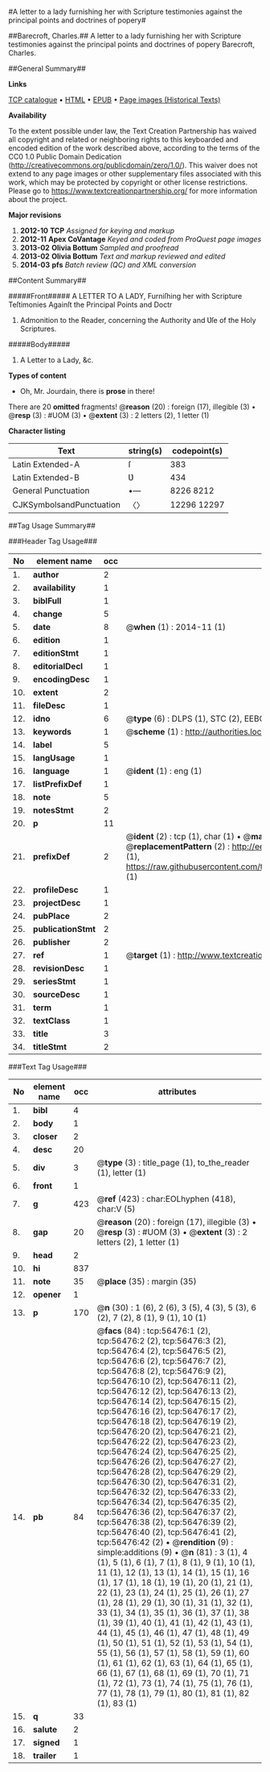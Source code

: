 #A letter to a lady furnishing her with Scripture testimonies against the principal points and doctrines of popery#

##Barecroft, Charles.##
A letter to a lady furnishing her with Scripture testimonies against the principal points and doctrines of popery
Barecroft, Charles.

##General Summary##

**Links**

[TCP catalogue](http://www.ota.ox.ac.uk/tcp/)  • 
[HTML](http://tei.it.ox.ac.uk/tcp/Texts-HTML/free/A30/A30916.html)  • 
[EPUB](http://tei.it.ox.ac.uk/tcp/Texts-EPUB/free/A30/A30916.epub) • 
[Page images (Historical Texts)](https://historicaltexts.jisc.ac.uk/eebo-12224778e)

**Availability**

To the extent possible under law, the Text Creation Partnership has waived all copyright and related or neighboring rights to this keyboarded and encoded edition of the work described above, according to the terms of the CC0 1.0 Public Domain Dedication (http://creativecommons.org/publicdomain/zero/1.0/). This waiver does not extend to any page images or other supplementary files associated with this work, which may be protected by copyright or other license restrictions. Please go to https://www.textcreationpartnership.org/ for more information about the project.

**Major revisions**

1. __2012-10__ __TCP__ *Assigned for keying and markup*
1. __2012-11__ __Apex CoVantage__ *Keyed and coded from ProQuest page images*
1. __2013-02__ __Olivia Bottum__ *Sampled and proofread*
1. __2013-02__ __Olivia Bottum__ *Text and markup reviewed and edited*
1. __2014-03__ __pfs__ *Batch review (QC) and XML conversion*

##Content Summary##

#####Front#####
A LETTER TO A LADY, Furniſhing her with Scripture Teſtimonies Againſt the Principal Points and Doctr
1. Admonition to the Reader, concerning the Authority and Ʋſe of the Holy Scriptures.

#####Body#####

1. A Letter to a Lady, &c.

**Types of content**

  * Oh, Mr. Jourdain, there is **prose** in there!

There are 20 **omitted** fragments! 
 @__reason__ (20) : foreign (17), illegible (3)  •  @__resp__ (3) : #UOM (3)  •  @__extent__ (3) : 2 letters (2), 1 letter (1)

**Character listing**


|Text|string(s)|codepoint(s)|
|---|---|---|
|Latin Extended-A|ſ|383|
|Latin Extended-B|Ʋ|434|
|General Punctuation|•—|8226 8212|
|CJKSymbolsandPunctuation|〈〉|12296 12297|

##Tag Usage Summary##

###Header Tag Usage###

|No|element name|occ|attributes|
|---|---|---|---|
|1.|__author__|2||
|2.|__availability__|1||
|3.|__biblFull__|1||
|4.|__change__|5||
|5.|__date__|8| @__when__ (1) : 2014-11 (1)|
|6.|__edition__|1||
|7.|__editionStmt__|1||
|8.|__editorialDecl__|1||
|9.|__encodingDesc__|1||
|10.|__extent__|2||
|11.|__fileDesc__|1||
|12.|__idno__|6| @__type__ (6) : DLPS (1), STC (2), EEBO-CITATION (1), OCLC (1), VID (1)|
|13.|__keywords__|1| @__scheme__ (1) : http://authorities.loc.gov/ (1)|
|14.|__label__|5||
|15.|__langUsage__|1||
|16.|__language__|1| @__ident__ (1) : eng (1)|
|17.|__listPrefixDef__|1||
|18.|__note__|5||
|19.|__notesStmt__|2||
|20.|__p__|11||
|21.|__prefixDef__|2| @__ident__ (2) : tcp (1), char (1)  •  @__matchPattern__ (2) : ([0-9\-]+):([0-9IVX]+) (1), (.+) (1)  •  @__replacementPattern__ (2) : http://eebo.chadwyck.com/downloadtiff?vid=$1&page=$2 (1), https://raw.githubusercontent.com/textcreationpartnership/Texts/master/tcpchars.xml#$1 (1)|
|22.|__profileDesc__|1||
|23.|__projectDesc__|1||
|24.|__pubPlace__|2||
|25.|__publicationStmt__|2||
|26.|__publisher__|2||
|27.|__ref__|1| @__target__ (1) : http://www.textcreationpartnership.org/docs/. (1)|
|28.|__revisionDesc__|1||
|29.|__seriesStmt__|1||
|30.|__sourceDesc__|1||
|31.|__term__|1||
|32.|__textClass__|1||
|33.|__title__|3||
|34.|__titleStmt__|2||


###Text Tag Usage###

|No|element name|occ|attributes|
|---|---|---|---|
|1.|__bibl__|4||
|2.|__body__|1||
|3.|__closer__|2||
|4.|__desc__|20||
|5.|__div__|3| @__type__ (3) : title_page (1), to_the_reader (1), letter (1)|
|6.|__front__|1||
|7.|__g__|423| @__ref__ (423) : char:EOLhyphen (418), char:V (5)|
|8.|__gap__|20| @__reason__ (20) : foreign (17), illegible (3)  •  @__resp__ (3) : #UOM (3)  •  @__extent__ (3) : 2 letters (2), 1 letter (1)|
|9.|__head__|2||
|10.|__hi__|837||
|11.|__note__|35| @__place__ (35) : margin (35)|
|12.|__opener__|1||
|13.|__p__|170| @__n__ (30) : 1 (6), 2 (6), 3 (5), 4 (3), 5 (3), 6 (2), 7 (2), 8 (1), 9 (1), 10 (1)|
|14.|__pb__|84| @__facs__ (84) : tcp:56476:1 (2), tcp:56476:2 (2), tcp:56476:3 (2), tcp:56476:4 (2), tcp:56476:5 (2), tcp:56476:6 (2), tcp:56476:7 (2), tcp:56476:8 (2), tcp:56476:9 (2), tcp:56476:10 (2), tcp:56476:11 (2), tcp:56476:12 (2), tcp:56476:13 (2), tcp:56476:14 (2), tcp:56476:15 (2), tcp:56476:16 (2), tcp:56476:17 (2), tcp:56476:18 (2), tcp:56476:19 (2), tcp:56476:20 (2), tcp:56476:21 (2), tcp:56476:22 (2), tcp:56476:23 (2), tcp:56476:24 (2), tcp:56476:25 (2), tcp:56476:26 (2), tcp:56476:27 (2), tcp:56476:28 (2), tcp:56476:29 (2), tcp:56476:30 (2), tcp:56476:31 (2), tcp:56476:32 (2), tcp:56476:33 (2), tcp:56476:34 (2), tcp:56476:35 (2), tcp:56476:36 (2), tcp:56476:37 (2), tcp:56476:38 (2), tcp:56476:39 (2), tcp:56476:40 (2), tcp:56476:41 (2), tcp:56476:42 (2)  •  @__rendition__ (9) : simple:additions (9)  •  @__n__ (81) : 3 (1), 4 (1), 5 (1), 6 (1), 7 (1), 8 (1), 9 (1), 10 (1), 11 (1), 12 (1), 13 (1), 14 (1), 15 (1), 16 (1), 17 (1), 18 (1), 19 (1), 20 (1), 21 (1), 22 (1), 23 (1), 24 (1), 25 (1), 26 (1), 27 (1), 28 (1), 29 (1), 30 (1), 31 (1), 32 (1), 33 (1), 34 (1), 35 (1), 36 (1), 37 (1), 38 (1), 39 (1), 40 (1), 41 (1), 42 (1), 43 (1), 44 (1), 45 (1), 46 (1), 47 (1), 48 (1), 49 (1), 50 (1), 51 (1), 52 (1), 53 (1), 54 (1), 55 (1), 56 (1), 57 (1), 58 (1), 59 (1), 60 (1), 61 (1), 62 (1), 63 (1), 64 (1), 65 (1), 66 (1), 67 (1), 68 (1), 69 (1), 70 (1), 71 (1), 72 (1), 73 (1), 74 (1), 75 (1), 76 (1), 77 (1), 78 (1), 79 (1), 80 (1), 81 (1), 82 (1), 83 (1)|
|15.|__q__|33||
|16.|__salute__|2||
|17.|__signed__|1||
|18.|__trailer__|1||
